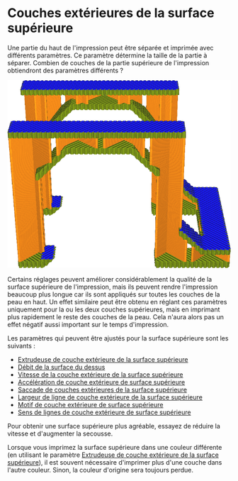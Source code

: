 Couches extérieures de la surface supérieure
===

Une partie du haut de l'impression peut être séparée et imprimée avec différents paramètres. Ce paramètre détermine la taille de la partie à séparer. Combien de couches de la partie supérieure de l'impression obtiendront des paramètres différents ?

![La couche supérieure est imprimée plus lentement (bleu) que le reste de la peau (vert)](../../../articles/images/roofing_layer_count.png)

Certains réglages peuvent améliorer considérablement la qualité de la surface supérieure de l'impression, mais ils peuvent rendre l'impression beaucoup plus longue car ils sont appliqués sur toutes les couches de la peau en haut. Un effet similaire peut être obtenu en réglant ces paramètres uniquement pour la ou les deux couches supérieures, mais en imprimant plus rapidement le reste des couches de la peau. Cela n'aura alors pas un effet négatif aussi important sur le temps d'impression.

Les paramètres qui peuvent être ajustés pour la surface supérieure sont les suivants :
* [Extrudeuse de couche extérieure de la surface supérieure](./roofing_extruder_nr.md)
* [Débit de la surface du dessus](../material/roofing_material_flow.md)
* [Vitesse de la couche extérieure de la surface supérieure](../speed/speed_roofing.md)
* [Accélération de couche extérieure de surface supérieure](../speed/acceleration_roofing.md)
* [Saccade de couches extérieures de la surface supérieure](../speed/jerk_roofing.md)
* [Largeur de ligne de couche extérieure de la surface supérieure](../experimental/roofing_line_width.md)
* [Motif de couche extérieure de surface supérieure](../experimental/roofing_pattern.md)
* [Sens de lignes de couche extérieure de surface supérieure](../experimental/roofing_angles.md)

Pour obtenir une surface supérieure plus agréable, essayez de réduire la vitesse et d'augmenter la secousse.

Lorsque vous imprimez la surface supérieure dans une couleur différente (en utilisant le paramètre [Extrudeuse de couche extérieure de la surface supérieure](./roofing_extruder_nr.md)), il est souvent nécessaire d'imprimer plus d'une couche dans l'autre couleur. Sinon, la couleur d'origine sera toujours perdue.
